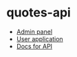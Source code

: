 # quotes-api
- [Admin panel](https://github.com/HopeQuotes/quotes-desktop-admin)
- [User application](https://github.com/HopeQuotes/quotes-app)
- [Docs for API](https://github.com/HopeQuotes/quotes-api-doc)
